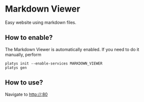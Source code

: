 # Markdown Viewer

Easy website using markdown files. 

## How to enable?

The Markdown Viewer is automatically enabled. If you need to do it manually, perform 

```
platys init --enable-services MARKDOWN_VIEWER
platys gen
```

## How to use?

Navigate to <http://:80>
